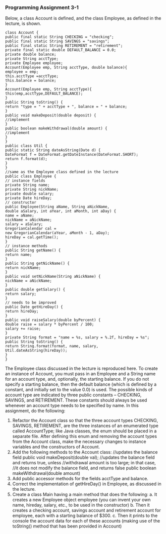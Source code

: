 
### Programming Assignment 3-1
Below, a class Account is defined, and the class Employee, as defined in the lecture, is shown.
```
class Account {
public final static String CHECKING = "checking";
public final static String SAVINGS = "savings";
public final static String RETIREMENT = "retirement";
private final static double DEFAULT_BALANCE = 0.0;
private double balance;
private String acctType;
private Employee employee;
Account(Employee emp, String acctType, double balance){
employee = emp;
this.acctType =acctType;
this.balance = balance;
}
Account(Employee emp, String acctType){
this(emp,acctType,DEFAULT_BALANCE);
}
public String toString() {
return "type = " + acctType + ", balance = " + balance;
}
public void makeDeposit(double deposit) {
//implement
}
public boolean makeWithdrawal(double amount) {
//implement
}
}
public class Util {
public static String dateAsString(Date d) {
DateFormat f = DateFormat.getDateInstance(DateFormat.SHORT);
return f.format(d);
}
}
//same as the Employee class defined in the lecture
public class Employee {
// instance fields
private String name;
private String nickName;
private double salary;
private Date hireDay;
// constructor
public Employee(String aName, String aNickName,
double aSalary, int aYear, int aMonth, int aDay) {
name = aName;
nickName = aNickName;
salary = aSalary;
GregorianCalendar cal =
new GregorianCalendar(aYear, aMonth - 1, aDay);
hireDay = cal.getTime();
}
// instance methods
public String getName() {
return name;
}
public String getNickName() {
return nickName;
}
public void setNickName(String aNickName) {
nickName = aNickName;
}
public double getSalary() {
return salary;
}
// needs to be improved
public Date getHireDay() {
return hireDay;
}
public void raiseSalary(double byPercent) {
double raise = salary * byPercent / 100;
salary += raise;
}
private String format = "name = %s, salary = %.2f, hireDay = %s";
public String toString() {
return String.format(format, name, salary, Util.dateAsString(hireDay));
}
}
```
The Employee class discussed in the lecture is reproduced here. To create an instance of
Account, you must pass in an Employee and a String name for an account type, and,
optionally, the starting balance. If you do not specify a starting balance, then the default balance
(which is defined by a constant, and initially set to the value 0.0) is used. The possible kinds of
account type are indicated by three public constants – CHECKING, SAVINGS, and
RETIREMENT. These constants should always be used whenever an account type needs to be
specified by name.
In this assignment, do the following:
1. Refactor the Account class so that the three account types CHECKING, SAVINGS,
   RETIREMENT, are the three instances of an enumerated type called AccountType;
   like Java classes, the enum should be placed in a separate file. After defining this enum
   and removing the account types from the Account class, make the necessary changes to
   instance variables and the constructors of Account.
2. Add the following methods to the Account class:
   //updates the balance field
   public void makeDeposit(double val);
   //updates the balance field and returns true, unless
   //withdrawal amount is too large; in that case,
   //it does not modify the balance field, and returns false
   public boolean makeWithdrawal(double amount)
3. Add public accessor methods for the fields acctType and balance.
4. Correct the implementation of getHireDay() in Employee, as discussed in the lecture.
5. Create a class Main having a main method that does the following:
   a. It creates a new Employee object employee (you can invent your own name,
   hireday, salary, etc., to be used in the constructor)
   b. Then it creates a checking account, savings account and retirement account for
   employee, each with a starting balance of $300.
   c. Then it prints to the console the account data for each of these accounts (making
   use of the toString() method that has been provided in Account)
